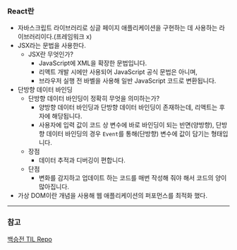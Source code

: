 ### React란
- 자바스크립트 라이브러리로 싱글 페이지 애플리케이션을 구현하는 데 사용하는 라이브러리이다.(프레임워크 x)
- JSX라는 문법을 사용한다.
  - JSX란 무엇인가?
    - JavaScript에 XML을 확장한 문법입니다.
    - 리액트 개발 시에만 사용되어 JavaScript 공식 문법은 아니며,
    - 브라우저 실행 전 바벨을 사용해 일반 JavaScript 코드로 변환됩니다.
- 단방향 데이터 바인딩
  - 단방향 데이터 바인딩이 정확히 무엇을 의미하는가?
    - 양방향 데이터 바인딩과 단방향 데이터 바인딩이 존재하는데, 리액트는 후자에 해당됩니다.
    - 사용자에 입력 값이 코드 상 변수에 바로 바인딩이 되는 반면(양방향), 단방향 데이터 바인딩의 경우 <code>Event</code>를 통해(단방향) 변수에 값이 담기는 형태입니다.
  - 장점
    - 데이터 추적과 디버깅이 편합니다.
  - 단점
    - 변화를 감지하고 업데이트 하는 코드를 매번 작성해 줘야 해서 코드의 양이 많아집니다.  
- 가상 DOM이란 개념을 사용해 웹 애플리케이션의 퍼포먼스를 최적화 했다.

---

### 참고
[백승전 TIL Repo](https://github.com/BaikSeungJeon/TIL/blob/main/2022/10/TIL1018%20Tech%20Interview.md)
